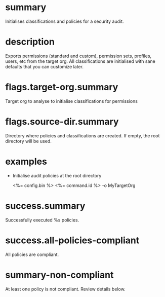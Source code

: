 # summary

Initialises classifications and policies for a security audit.

# description

Exports permissions (standard and custom), permission sets, profiles, users, etc from the target org. All classifications are initialised with sane defaults that you can customize later.

# flags.target-org.summary

Target org to analyse to initialise classifications for permissions

# flags.source-dir.summary

Directory where policies and classifications are created. If empty, the root directory will be used.

# examples

- Initialise audit policies at the root directory

  <%= config.bin %> <%= command.id %> -o MyTargetOrg

# success.summary

Successfully executed %s policies.

# success.all-policies-compliant

All policies are compliant.

# summary-non-compliant

At least one policy is not compliant. Review details below.
